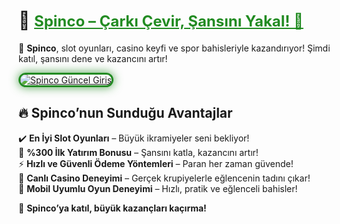 # 🎡 <a href="https://cutt.ly/SpincoLink" title="Spinco Güncel Giriş" style="color: #228b22; font-size: 24px; font-weight: bold;">Spinco – Çarkı Çevir, Şansını Yakal! 💎</a>  

🎰 **Spinco**, slot oyunları, casino keyfi ve spor bahisleriyle kazandırıyor! Şimdi katıl, şansını dene ve kazancını artır!  

<a href="https://cutt.ly/SpincoLink" title="Spinco Güncel Giriş">  
<img src="https://i.ibb.co/BtMhhf6/g-venligiris.jpg" alt="Spinco Güncel Giriş" style="max-width: 100%; border: 3px solid #228b22; border-radius: 15px; box-shadow: 0px 0px 15px rgba(34, 139, 34, 0.8);">  
</a>  

## 🔥 Spinco’nun Sunduğu Avantajlar  
✔️ **En İyi Slot Oyunları** – Büyük ikramiyeler seni bekliyor!  
🎁 **%300 İlk Yatırım Bonusu** – Şansını katla, kazancını artır!  
⚡ **Hızlı ve Güvenli Ödeme Yöntemleri** – Paran her zaman güvende!  
🎲 **Canlı Casino Deneyimi** – Gerçek krupiyelerle eğlencenin tadını çıkar!  
📱 **Mobil Uyumlu Oyun Deneyimi** – Hızlı, pratik ve eğlenceli bahisler!  

🚀 **Spinco’ya katıl, büyük kazançları kaçırma!**
